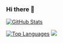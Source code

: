 ### Hi there 👋

[![GitHub Stats](https://github-readme-stats.vercel.app/api?username=bttlove&show_icons=true&theme=default)](https://github.com/anuraghazra/github-readme-stats)

[![Top Languages](https://github-readme-stats.vercel.app/api/top-langs/?username=bttlove&layout=compact)](https://github.com/anuraghazra/github-readme-stats)
[![](https://github-profile-summary-cards.vercel.app/api/cards/profile-details?username=bttlove&theme=default)](https://github.com/vn7n24fzkq/github-profile-summary-cards)
